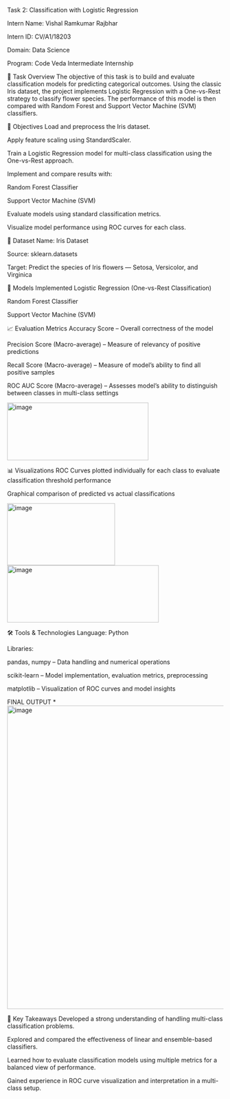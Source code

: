 Task 2: Classification with Logistic Regression

Intern Name: Vishal Ramkumar Rajbhar

Intern ID: CV/A1/18203

Domain: Data Science

Program: Code Veda Intermediate Internship

📝 Task Overview
The objective of this task is to build and evaluate classification models for predicting categorical outcomes. Using the classic Iris dataset, the project implements Logistic Regression with a One-vs-Rest strategy to classify flower species. The performance of this model is then compared with Random Forest and Support Vector Machine (SVM) classifiers.

🎯 Objectives
Load and preprocess the Iris dataset.

Apply feature scaling using StandardScaler.

Train a Logistic Regression model for multi-class classification using the One-vs-Rest approach.

Implement and compare results with:

Random Forest Classifier

Support Vector Machine (SVM)

Evaluate models using standard classification metrics.

Visualize model performance using ROC curves for each class.

📁 Dataset
Name: Iris Dataset

Source: sklearn.datasets

Target: Predict the species of Iris flowers — Setosa, Versicolor, and Virginica

🧪 Models Implemented
Logistic Regression (One-vs-Rest Classification)

Random Forest Classifier

Support Vector Machine (SVM)

📈 Evaluation Metrics
Accuracy Score – Overall correctness of the model

Precision Score (Macro-average) – Measure of relevancy of positive predictions

Recall Score (Macro-average) – Measure of model’s ability to find all positive samples

ROC AUC Score (Macro-average) – Assesses model’s ability to distinguish between classes in multi-class settings

<img width="329" height="134" alt="image" src="https://github.com/user-attachments/assets/66ffc4ad-3cb6-44ae-936c-b900f2ebd374" />


📊 Visualizations
ROC Curves plotted individually for each class to evaluate classification threshold performance

Graphical comparison of predicted vs actual classifications

<img width="251" height="144" alt="image" src="https://github.com/user-attachments/assets/883fefb9-a45d-49b7-b9b9-28ff51da62d3" />

<img width="353" height="133" alt="image" src="https://github.com/user-attachments/assets/842440c7-2ac5-4489-b4cf-29b14f135690" />



🛠️ Tools & Technologies
Language: Python

Libraries:

pandas, numpy – Data handling and numerical operations

scikit-learn – Model implementation, evaluation metrics, preprocessing

matplotlib – Visualization of ROC curves and model insights

FINAL OUTPUT
*<img width="903" height="705" alt="image" src="https://github.com/user-attachments/assets/3a3eff67-3613-4ca4-9aea-954f3967ac89" />


📌 Key Takeaways
Developed a strong understanding of handling multi-class classification problems.

Explored and compared the effectiveness of linear and ensemble-based classifiers.

Learned how to evaluate classification models using multiple metrics for a balanced view of performance.

Gained experience in ROC curve visualization and interpretation in a multi-class setup.
